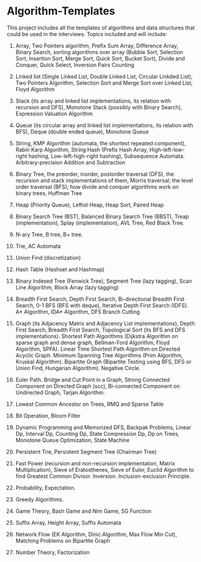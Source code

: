 # Algorithm-Templates
This project includes all the templates of algorithms and data structures that could be used in the interviews.
Topics included and will include:

1. Array, Two Pointers algorithm, Prefix Sum Array, Difference Array, Binary Search, sorting algorithms over array (Bubble Sort, Selection Sort, Insertion Sort, Merge Sort, Quick Sort, Bucket Sort), Divide and Conquer, Quick Select, Inversion Pairs Counting

2. Linked list (Single Linked List, Double Linked List, Circular Linkded List), Two Pointers Algorithm, Selection Sort and Merge Sort over Linked List, Floyd Algorithm

3. Stack (its array and linked list implementations, its relation with recursion and DFS), Monotone Stack (possibly with Binary Search), Expression Valuation Algorithm

4. Queue (its circular array and linked list implementations, its relation with BFS), Deque (double ended queue), Monotone Queue

5. String, KMP Algorithm (automata, the shortest repeated component), Rabin Karp Algorithm, String Hash (Prefix Hash Array, High-left-low-right hashing, Low-left-high-right hashing), Subsequence Automata. Arbitrary-precision Addition and Subtraction

6. Binary Tree, the preorder, inorder, postorder traversal (DFS), the recursion and stack implementations of them, Morris traversal; the level order traversal (BFS); how divide and conquer algorithms work on binary trees, Huffman Tree

7. Heap (Priority Queue), Leftist Heap, Heap Sort, Paired Heap

8. Binary Search Tree (BST), Balanced Binary Search Tree (BBST), Treap (implementation), Splay (implementation), AVL Tree, Red Black Tree.

9. N-ary Tree, B tree, B+ tree.

10. Trie, AC Automata

11. Union Find (discretization)

12. Hash Table (Hashset and Hashmap)

13. Binary Indexed Tree (Fenwick Tree), Segment Tree (lazy tagging), Scan Line Algorithm, Block Array (lazy tagging)

14. Breadth First Search, Depth First Search, Bi-directional Breadth First Search, 0-1 BFS (BFS with deque), Iterative Depth First Search (IDFS). A* Algorithm, IDA* Algorithm, DFS Branch Cutting

15. Graph (its Adjacency Matrix and Adjacency List implementations), Depth First Search, Breadth First Search, Topological Sort (its BFS and DFS implementations). Shortest Path Algorithms (Dijkstra Algorithm on sparse graph and dense graph, Bellman-Ford Algorithm, Floyd Algorithm, SPFA). Linear Time Shortest Path Algorithm on Directed Acyclic Graph. Minimum Spanning Tree Algorithms (Prim Algorithm, Kruskal Algorithm). Bipartite Graph (Bipartite Testing using BFS, DFS or Union Find, Hungarian Algorithm). Negative Circle.

16. Euler Path. Bridge and Cut Point in a Graph, Strong Connected Component on Directed Graph (scc), Bi-connected Component on Undirected Graph, Tarjan Algorithm.

17. Lowest Common Ancestor on Trees, RMQ and Sparse Table

18. Bit Operation, Bloom Filter

19. Dynamic Programming and Memorized DFS, Backpak Problems, Linear Dp, Interval Dp, Counting Dp, State Compression Dp, Dp on Trees, Monotone Queue Optimization, State Machine

20. Persistent Trie, Persistent Segment Tree (Chairman Tree)

21. Fast Power (recursion and non-recursion implementation, Matrix Multiplication), Sieve of Eratosthenes, Sieve of Euler, Euclid Algorithm to find Greatest Common Divisor. Inversion. Inclusion-exclusion Principle.

22. Probability, Expectation.

23. Greedy Algorithms.

24. Game Theory, Bash Game and Nim Game, SG Function

25. Suffix Array, Height Array, Suffix Automata

26. Network Flow (EK Algorithm, Dinic Algorithm, Max Flow Min Cut), Matching Problems on Bipartite Graph

27. Number Theory, Factorization
